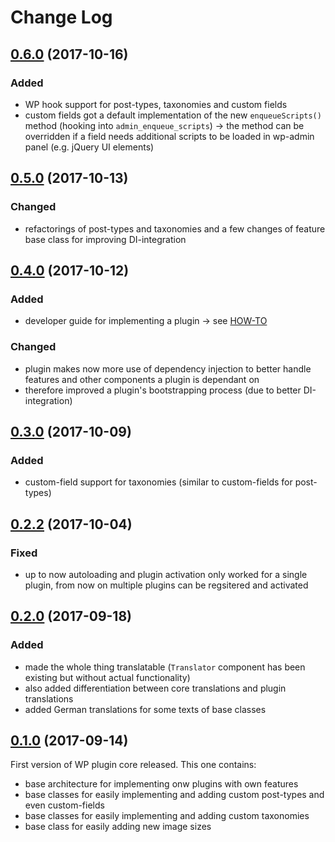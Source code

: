 # Change Log

## [0.6.0](https://github.com/Vierbeuter/wp-plugin-core/tree/0.6.0) (2017-10-16)
### Added
 * WP hook support for post-types, taxonomies and custom fields
 * custom fields got a default implementation of the new `enqueueScripts()` method (hooking into `admin_enqueue_scripts`) &rarr; the method can be overridden if a field needs additional scripts to be loaded in wp-admin panel (e.g. jQuery UI elements)

## [0.5.0](https://github.com/Vierbeuter/wp-plugin-core/tree/0.5.0) (2017-10-13)
### Changed
 * refactorings of post-types and taxonomies and a few changes of feature base class for improving DI-integration

## [0.4.0](https://github.com/Vierbeuter/wp-plugin-core/tree/0.4.0) (2017-10-12)
### Added
 * developer guide for implementing a plugin &rarr; see [HOW-TO](./doc/HOW-TO.md)

### Changed
 * plugin makes now more use of dependency injection to better handle features and other components a plugin is dependant on
 * therefore improved a plugin's bootstrapping process (due to better DI-integration)

## [0.3.0](https://github.com/Vierbeuter/wp-plugin-core/tree/0.3.0) (2017-10-09)
### Added
 * custom-field support for taxonomies (similar to custom-fields for post-types) 

## [0.2.2](https://github.com/Vierbeuter/wp-plugin-core/tree/0.2.2) (2017-10-04)
### Fixed
 * up to now autoloading and plugin activation only worked for a single plugin, from now on multiple plugins can be regsitered and activated

## [0.2.0](https://github.com/Vierbeuter/wp-plugin-core/tree/0.2.0) (2017-09-18)
### Added
 * made the whole thing translatable (`Translator` component has been existing but without actual functionality)
 * also added differentiation between core translations and plugin translations
 * added German translations for some texts of base classes

## [0.1.0](https://github.com/Vierbeuter/wp-plugin-core/tree/0.1.0) (2017-09-14)
First version of WP plugin core released. This one contains:
 * base architecture for implementing onw plugins with own features
 * base classes for easily implementing and adding custom post-types and even custom-fields
 * base classes for easily implementing and adding custom taxonomies
 * base class for easily adding new image sizes

